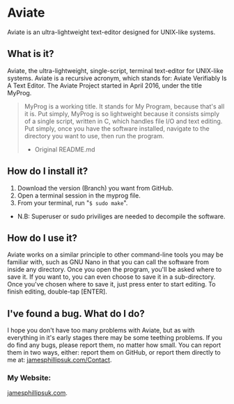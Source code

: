 # Aviate
Aviate is an ultra-lightweight text-editor designed for UNIX-like systems.

## What is it?
Aviate, the ultra-lightweight, single-script, terminal text-editor for UNIX-like systems.  Aviate is a recursive acronym, which stands for: Aviate Verifiably Is A Text Editor.  The Aviate Project started in April 2016, under the title MyProg.

> MyProg is a working title.  It stands for My Program, because that's all it is.  Put simply, MyProg is so lightweight because it consists simply of a single script, written in C, which handles file I/O and text editing.  Put simply, once you have the software installed, navigate to the directory you want to use, then run the program.
>  - Original README.md
 

## How do I install it?
1. Download the version (Branch) you want from GitHub. 
2. Open a terminal session in the myprog file.
3. From your terminal, run "`$ sudo make`". 
- N.B: Superuser or sudo priviliges are needed to decompile the software. 

## How do I use it?
Aviate works on a similar principle to other command-line tools you may be familiar with, such as GNU Nano in that you can call the software from inside any directory.  Once you open the program, you'll be asked where to save it.  If you want to, you can even choose to save it in a sub-directory.  Once you've chosen where to save it, just press enter to start editing.  To finish editing, double-tap [ENTER].

## I've found a bug.  What do I do?
I hope you don't have too many problems with Aviate, but as with everything in it's early stages there may be some teething problems.  If you do find any bugs, please report them, no matter how small.  You can report them in two ways, either: report them on GitHub, or report them directly to me at: [jamesphillipsuk.com/Contact](http://jamesphillipsuk.com/Contact/ "Contact me!").

### My Website: 
[jamesphillipsuk.com](http://jamesphillipsuk.com/ "My Website!").
